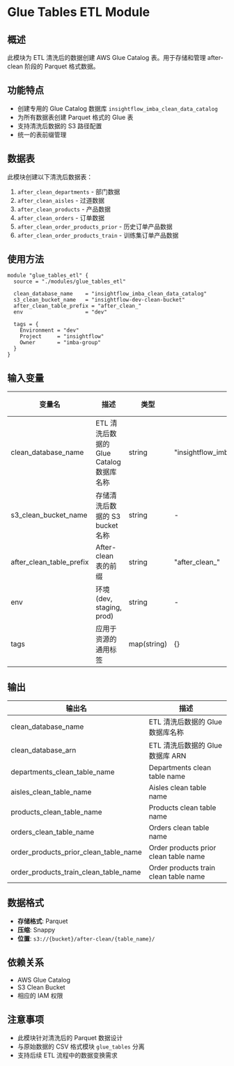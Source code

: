 # Glue Tables ETL Module

## 概述
此模块为 ETL 清洗后的数据创建 AWS Glue Catalog 表。用于存储和管理 after-clean 阶段的 Parquet 格式数据。

## 功能特点
- 创建专用的 Glue Catalog 数据库 `insightflow_imba_clean_data_catalog`
- 为所有数据表创建 Parquet 格式的 Glue 表
- 支持清洗后数据的 S3 路径配置
- 统一的表前缀管理

## 数据表
此模块创建以下清洗后数据表：
1. `after_clean_departments` - 部门数据
2. `after_clean_aisles` - 过道数据
3. `after_clean_products` - 产品数据
4. `after_clean_orders` - 订单数据
5. `after_clean_order_products_prior` - 历史订单产品数据
6. `after_clean_order_products_train` - 训练集订单产品数据

## 使用方法

```hcl
module "glue_tables_etl" {
  source = "./modules/glue_tables_etl"
  
  clean_database_name    = "insightflow_imba_clean_data_catalog"
  s3_clean_bucket_name   = "insightflow-dev-clean-bucket"
  after_clean_table_prefix = "after_clean_"
  env                    = "dev"
  
  tags = {
    Environment = "dev"
    Project     = "insightflow"
    Owner       = "imba-group"
  }
}
```

## 输入变量

| 变量名 | 描述 | 类型 | 默认值 | 必需 |
|--------|------|------|--------|------|
| clean_database_name | ETL 清洗后数据的 Glue Catalog 数据库名称 | string | "insightflow_imba_clean_data_catalog" | 否 |
| s3_clean_bucket_name | 存储清洗后数据的 S3 bucket 名称 | string | - | 是 |
| after_clean_table_prefix | After-clean 表的前缀 | string | "after_clean_" | 否 |
| env | 环境 (dev, staging, prod) | string | - | 是 |
| tags | 应用于资源的通用标签 | map(string) | {} | 否 |

## 输出

| 输出名 | 描述 |
|--------|------|
| clean_database_name | ETL 清洗后数据的 Glue 数据库名称 |
| clean_database_arn | ETL 清洗后数据的 Glue 数据库 ARN |
| departments_clean_table_name | Departments clean table name |
| aisles_clean_table_name | Aisles clean table name |
| products_clean_table_name | Products clean table name |
| orders_clean_table_name | Orders clean table name |
| order_products_prior_clean_table_name | Order products prior clean table name |
| order_products_train_clean_table_name | Order products train clean table name |

## 数据格式
- **存储格式**: Parquet
- **压缩**: Snappy
- **位置**: `s3://{bucket}/after-clean/{table_name}/`

## 依赖关系
- AWS Glue Catalog
- S3 Clean Bucket
- 相应的 IAM 权限

## 注意事项
- 此模块针对清洗后的 Parquet 数据设计
- 与原始数据的 CSV 格式模块 `glue_tables` 分离
- 支持后续 ETL 流程中的数据变换需求
